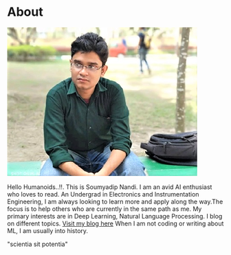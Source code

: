 # About

![Github Image](images/github%20(3).png)

Hello Humanoids..!!. This is Soumyadip Nandi. I am an avid AI enthusiast who loves to read. An Undergrad in Electronics and Instrumentation Engineering, I am always looking to learn more and apply along the way.The focus is to help others who are currently in the same path as me. My primary interests are in Deep Learning, Natural Language Processing. I blog on different topics. [Visit my blog here](https://aiactivated.blogspot.com/) When I am not coding or writing about ML, I am usually into history. 

"scientia sit potentia"

